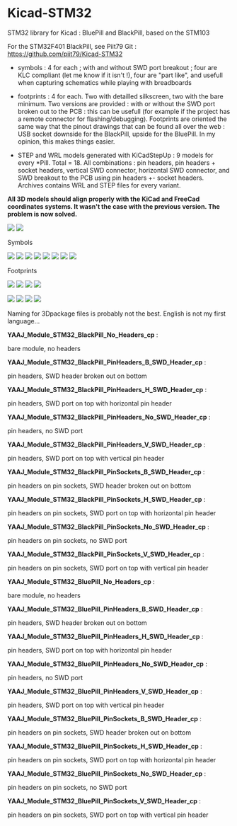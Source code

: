 # Kicad-STM32


STM32 library for Kicad : BluePill and BlackPill, based on the STM103

For the STM32F401 BlackPill, see Piit79 Git : https://github.com/piit79/Kicad-STM32

- symbols : 4 for each ; with and without SWD port breakout ; four are KLC compliant (let me know if it isn't !), four are "part like", and usefull when capturing schematics while playing with breadboards

- footprints : 4 for each. Two with detailled silkscreen, two with the bare minimum. Two versions are provided : with or without the SWD port broken out to the PCB : this can be usefull (for example if the project has a remote connector for flashing/debugging). Footprints are oriented the same way that the pinout drawings that can be found all over the web : USB socket downside for the BlackPill, upside for the BluePill. In my opinion, this makes things easier.

- STEP and WRL models generated with KiCadStepUp : 9 models for every *Pill. Total = 18. All combinations : pin headers, pin headers + socket headers, vertical SWD connector, horizontal SWD connector, and SWD breakout to the PCB using pin headers +- socket headers. Archives contains WRL and STEP files for every variant.

**All 3D models should align properly with the KiCad and FreeCad coordinates systems. It wasn't the case with the previous version. The problem is now solved.**

![](https://github.com/yet-another-average-joe/Kicad-STM32/blob/master/images/BlackPill.JPG)
![](https://github.com/yet-another-average-joe/Kicad-STM32/blob/master/images/BluePill.JPG)

Symbols

![](https://github.com/yet-another-average-joe/Kicad-STM32/blob/master/images/YAAJ_BlackPill_Sym.png)
![](https://github.com/yet-another-average-joe/Kicad-STM32/blob/master/images/YAAJ_BlackPill_SWD_Breakout_Sym.png)
![](https://github.com/yet-another-average-joe/Kicad-STM32/blob/master/images/YAAJ_BluePill_Part_Like_Sym.png)
![](https://github.com/yet-another-average-joe/Kicad-STM32/blob/master/images/YAAJ_BlackPill_Part_Like_SWD_Breakout_Sym.png)
![](https://github.com/yet-another-average-joe/Kicad-STM32/blob/master/images/YAAJ_BluePill_Sym.png)
![](https://github.com/yet-another-average-joe/Kicad-STM32/blob/master/images/YAAJ_BluePill_SWD_Breakout_Sym.png)
![](https://github.com/yet-another-average-joe/Kicad-STM32/blob/master/images/YAAJ_BluePill_Part_Like_Sym.png)
![](https://github.com/yet-another-average-joe/Kicad-STM32/blob/master/images/YAAJ_BluePill_Part_Like_SWD_Breakout_Sym.png)

Footprints

![](https://github.com/yet-another-average-joe/Kicad-STM32/blob/master/images/YAAJ_BlackPill_1_Footprint.png)
![](https://github.com/yet-another-average-joe/Kicad-STM32/blob/master/images/YAAJ_BlackPill_2_Footprint.png)
![](https://github.com/yet-another-average-joe/Kicad-STM32/blob/master/images/YAAJ_BlackPill_SWD_1_Footprint.png)
![](https://github.com/yet-another-average-joe/Kicad-STM32/blob/master/images/YAAJ_BlackPill_SWD_2_Footprint.png)

![](https://github.com/yet-another-average-joe/Kicad-STM32/blob/master/images/YAAJ_BluePill_1_Footprint.png)
![](https://github.com/yet-another-average-joe/Kicad-STM32/blob/master/images/YAAJ_BluePill_2_Footprint.png)
![](https://github.com/yet-another-average-joe/Kicad-STM32/blob/master/images/YAAJ_BluePill_SWD_1_Footprint.png)
![](https://github.com/yet-another-average-joe/Kicad-STM32/blob/master/images/YAAJ_BluePill_SWD_2_Footprint.png)

Naming for 3Dpackage files is probably not the best. English is not my first language...

**YAAJ_Module_STM32_BlackPill_No_Headers_cp** :

bare module, no headers

**YAAJ_Module_STM32_BlackPill_PinHeaders_B_SWD_Header_cp** :

pin headers, SWD header broken out on bottom

**YAAJ_Module_STM32_BlackPill_PinHeaders_H_SWD_Header_cp** :

pin headers, SWD port on top with horizontal pin header

**YAAJ_Module_STM32_BlackPill_PinHeaders_No_SWD_Header_cp** :

pin headers, no SWD port

**YAAJ_Module_STM32_BlackPill_PinHeaders_V_SWD_Header_cp** :

pin headers, SWD port on top with vertical pin header

**YAAJ_Module_STM32_BlackPill_PinSockets_B_SWD_Header_cp** :

pin headers on pin sockets, SWD header broken out on bottom

**YAAJ_Module_STM32_BlackPill_PinSockets_H_SWD_Header_cp** :

pin headers on pin sockets, SWD port on top with horizontal pin header

**YAAJ_Module_STM32_BlackPill_PinSockets_No_SWD_Header_cp** :

pin headers on pin sockets, no SWD port

**YAAJ_Module_STM32_BlackPill_PinSockets_V_SWD_Header_cp** :

pin headers on pin sockets, SWD port on top with vertical pin header

**YAAJ_Module_STM32_BluePill_No_Headers_cp** :

bare module, no headers

**YAAJ_Module_STM32_BluePill_PinHeaders_B_SWD_Header_cp** :

pin headers, SWD header broken out on bottom

**YAAJ_Module_STM32_BluePill_PinHeaders_H_SWD_Header_cp** :

pin headers, SWD port on top with horizontal pin header

**YAAJ_Module_STM32_BluePill_PinHeaders_No_SWD_Header_cp** :

pin headers, no SWD port

**YAAJ_Module_STM32_BluePill_PinHeaders_V_SWD_Header_cp** :

pin headers, SWD port on top with vertical pin header

**YAAJ_Module_STM32_BluePill_PinSockets_B_SWD_Header_cp** :

pin headers on pin sockets, SWD header broken out on bottom

**YAAJ_Module_STM32_BluePill_PinSockets_H_SWD_Header_cp** :

pin headers on pin sockets, SWD port on top with horizontal pin header

**YAAJ_Module_STM32_BluePill_PinSockets_No_SWD_Header_cp** :

pin headers on pin sockets, no SWD port

**YAAJ_Module_STM32_BluePill_PinSockets_V_SWD_Header_cp** :

pin headers on pin sockets, SWD port on top with vertical pin header
